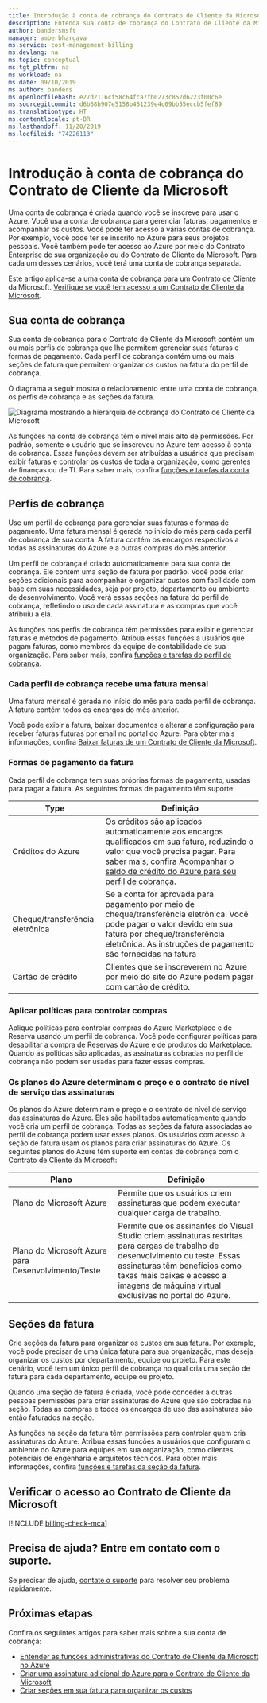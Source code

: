 ```yaml
---
title: Introdução à conta de cobrança do Contrato de Cliente da Microsoft – Azure
description: Entenda sua conta de cobrança do Contrato de Cliente da Microsoft
author: bandersmsft
manager: amberbhargava
ms.service: cost-management-billing
ms.devlang: na
ms.topic: conceptual
ms.tgt_pltfrm: na
ms.workload: na
ms.date: 09/10/2019
ms.author: banders
ms.openlocfilehash: e27d2116cf58c64fca7fb0273c852d6223f00c6e
ms.sourcegitcommit: d6b68b907e5158b451239e4c09bb55eccb5fef89
ms.translationtype: HT
ms.contentlocale: pt-BR
ms.lasthandoff: 11/20/2019
ms.locfileid: "74226113"
---
```

# <a name="get-started-with-your-microsoft-customer-agreement-billing-account"></a>Introdução à conta de cobrança do Contrato de Cliente da Microsoft

Uma conta de cobrança é criada quando você se inscreve para usar o Azure. Você usa a conta de cobrança para gerenciar faturas, pagamentos e acompanhar os custos. Você pode ter acesso a várias contas de cobrança. Por exemplo, você pode ter se inscrito no Azure para seus projetos pessoais. Você também pode ter acesso ao Azure por meio do Contrato Enterprise de sua organização ou do Contrato de Cliente da Microsoft. Para cada um desses cenários, você terá uma conta de cobrança separada.

Este artigo aplica-se a uma conta de cobrança para um Contrato de Cliente da Microsoft. [Verifique se você tem acesso a um Contrato de Cliente da Microsoft](#check-access-to-a-microsoft-customer-agreement).

## <a name="your-billing-account"></a>Sua conta de cobrança

Sua conta de cobrança para o Contrato de Cliente da Microsoft contém um ou mais perfis de cobrança que lhe permitem gerenciar suas faturas e formas de pagamento. Cada perfil de cobrança contém uma ou mais seções de fatura que permitem organizar os custos na fatura do perfil de cobrança.

O diagrama a seguir mostra o relacionamento entre uma conta de cobrança, os perfis de cobrança e as seções da fatura.

![Diagrama mostrando a hierarquia de cobrança do Contrato de Cliente da Microsoft](./media/billing-mca-overview/mca-billing-hierarchy.png)

As funções na conta de cobrança têm o nível mais alto de permissões. Por padrão, somente o usuário que se inscreveu no Azure tem acesso à conta de cobrança. Essas funções devem ser atribuídas a usuários que precisam exibir faturas e controlar os custos de toda a organização, como gerentes de finanças ou de TI. Para saber mais, confira [funções e tarefas da conta de cobrança](billing-understand-mca-roles.md#billing-account-roles-and-tasks).

## <a name="billing-profiles"></a>Perfis de cobrança

Use um perfil de cobrança para gerenciar suas faturas e formas de pagamento. Uma fatura mensal é gerada no início do mês para cada perfil de cobrança de sua conta. A fatura contém os encargos respectivos a todas as assinaturas do Azure e a outras compras do mês anterior.

Um perfil de cobrança é criado automaticamente para sua conta de cobrança. Ele contém uma seção de fatura por padrão. Você pode criar seções adicionais para acompanhar e organizar custos com facilidade com base em suas necessidades, seja por projeto, departamento ou ambiente de desenvolvimento. Você verá essas seções na fatura do perfil de cobrança, refletindo o uso de cada assinatura e as compras que você atribuiu a ela.

As funções nos perfis de cobrança têm permissões para exibir e gerenciar faturas e métodos de pagamento. Atribua essas funções a usuários que pagam faturas, como membros da equipe de contabilidade de sua organização. Para saber mais, confira [funções e tarefas do perfil de cobrança](billing-understand-mca-roles.md#billing-profile-roles-and-tasks).

### <a name="each-billing-profile-gets-a-monthly-invoice"></a>Cada perfil de cobrança recebe uma fatura mensal

Uma fatura mensal é gerada no início do mês para cada perfil de cobrança. A fatura contém todos os encargos do mês anterior.

Você pode exibir a fatura, baixar documentos e alterar a configuração para receber faturas futuras por email no portal do Azure. Para obter mais informações, confira [Baixar faturas de um Contrato de Cliente da Microsoft](billing-download-azure-invoice-daily-usage-date.md#download-invoices-for-a-microsoft-customer-agreement).

### <a name="invoice-payment-methods"></a>Formas de pagamento da fatura

Cada perfil de cobrança tem suas próprias formas de pagamento, usadas para pagar a fatura. As seguintes formas de pagamento têm suporte:

| Type             | Definição  |
|------------------|-------------|
|Créditos do Azure    |  Os créditos são aplicados automaticamente aos encargos qualificados em sua fatura, reduzindo o valor que você precisa pagar. Para saber mais, confira [Acompanhar o saldo de crédito do Azure para seu perfil de cobrança](billing-mca-check-azure-credits-balance.md). |
|Cheque/transferência eletrônica | Se a conta for aprovada para pagamento por meio de cheque/transferência eletrônica. Você pode pagar o valor devido em sua fatura por cheque/transferência eletrônica. As instruções de pagamento são fornecidas na fatura |
|Cartão de crédito | Clientes que se inscreverem no Azure por meio do site do Azure podem pagar com cartão de crédito. |

### <a name="apply-policies-to-control-purchases"></a>Aplicar políticas para controlar compras

Aplique políticas para controlar compras do Azure Marketplace e de Reserva usando um perfil de cobrança. Você pode configurar políticas para desabilitar a compra de Reservas do Azure e de produtos do Marketplace. Quando as políticas são aplicadas, as assinaturas cobradas no perfil de cobrança não podem ser usadas para fazer essas compras.

### <a name="azure-plans-determine-pricing-and-service-level-agreement-for-subscriptions"></a>Os planos do Azure determinam o preço e o contrato de nível de serviço das assinaturas

Os planos do Azure determinam o preço e o contrato de nível de serviço das assinaturas do Azure. Eles são habilitados automaticamente quando você cria um perfil de cobrança. Todas as seções da fatura associadas ao perfil de cobrança podem usar esses planos. Os usuários com acesso à seção de fatura usam os planos para criar assinaturas do Azure. Os seguintes planos do Azure têm suporte em contas de cobrança com o Contrato de Cliente da Microsoft:

| Plano             | Definição  |
|------------------|-------------|
|Plano do Microsoft Azure   | Permite que os usuários criem assinaturas que podem executar qualquer carga de trabalho.  |
|Plano do Microsoft Azure para Desenvolvimento/Teste | Permite que os assinantes do Visual Studio criem assinaturas restritas para cargas de trabalho de desenvolvimento ou teste. Essas assinaturas têm benefícios como taxas mais baixas e acesso a imagens de máquina virtual exclusivas no portal do Azure. |

## <a name="invoice-sections"></a>Seções da fatura

Crie seções da fatura para organizar os custos em sua fatura. Por exemplo, você pode precisar de uma única fatura para sua organização, mas deseja organizar os custos por departamento, equipe ou projeto. Para este cenário, você tem um único perfil de cobrança no qual cria uma seção de fatura para cada departamento, equipe ou projeto.

Quando uma seção de fatura é criada, você pode conceder a outras pessoas permissões para criar assinaturas do Azure que são cobradas na seção. Todas as compras e todos os encargos de uso das assinaturas são então faturados na seção.

As funções na seção da fatura têm permissões para controlar quem cria assinaturas do Azure. Atribua essas funções a usuários que configuram o ambiente do Azure para equipes em sua organização, como clientes potenciais de engenharia e arquitetos técnicos. Para obter mais informações, confira [funções e tarefas da seção da fatura](billing-understand-mca-roles.md#invoice-section-roles-and-tasks).

## <a name="check-access-to-a-microsoft-customer-agreement"></a>Verificar o acesso ao Contrato de Cliente da Microsoft
[!INCLUDE [billing-check-mca](../../includes/billing-check-mca.md)]

## <a name="need-help-contact-support"></a>Precisa de ajuda? Entre em contato com o suporte.

Se precisar de ajuda, [contate o suporte](https://portal.azure.com/?#blade/Microsoft_Azure_Support/HelpAndSupportBlade) para resolver seu problema rapidamente.

## <a name="next-steps"></a>Próximas etapas

Confira os seguintes artigos para saber mais sobre a sua conta de cobrança:

- [Entender as funções administrativas do Contrato de Cliente da Microsoft no Azure](billing-understand-mca-roles.md)
- [Criar uma assinatura adicional do Azure para o Contrato de Cliente da Microsoft](billing-mca-create-subscription.md)
- [Criar seções em sua fatura para organizar os custos](billing-mca-section-invoice.md)
